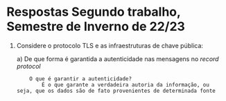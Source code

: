 # Respostas Segundo trabalho, Semestre de Inverno de 22/23

1. Considere o protocolo TLS e as infraestruturas de chave pública:

    a) De que forma é garantida a autenticidade nas mensagens no _record protocol_

    ```text
        O que é garantir a autenticidade?
            É o que garante a verdadeira autoria da informação, ou seja, que os dados são de fato provenientes de determinada fonte
    ```
